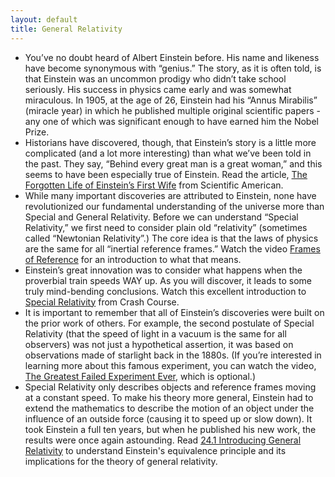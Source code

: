 ```yaml
---
layout: default
title: General Relativity
---
```


- You’ve no doubt heard of Albert Einstein before. His name and likeness have become synonymous with “genius.” The story, as it is often told, is that Einstein was an uncommon prodigy who didn’t take school seriously. His success in physics came early and was somewhat miraculous. In 1905, at the age of 26, Einstein had his “Annus Mirabilis” (miracle year) in which he published multiple original scientific papers - any one of which was significant enough to have earned him the Nobel Prize.
- Historians have discovered, though, that Einstein’s story is a little more complicated (and a lot more interesting) than what we’ve been told in the past. They say, “Behind every great man is a great woman,” and this seems to have been especially true of Einstein. Read the article, [The Forgotten Life of Einstein’s First Wife](https://docs.google.com/document/d/1Nso-wk3KXjNuubLdxDT6gm_5JnJOqh7frigFsi3Rz1w/edit?usp=sharing) from Scientific American.
- While many important discoveries are attributed to Einstein, none have revolutionized our fundamental understanding of the universe more than Special and General Relativity. Before we can understand “Special Relativity,” we first need to consider plain old “relativity” (sometimes called “Newtonian Relativity”.) The core idea is that the laws of physics are the same for all “inertial reference frames.” Watch the video [Frames of Reference](https://youtu.be/x_6ul0lqzjI) for an introduction to what that means.
- Einstein’s great innovation was to consider what happens when the proverbial train speeds WAY up. As you will discover, it leads to some truly mind-bending conclusions. Watch this excellent introduction to [Special Relativity](https://youtu.be/AInCqm5nCzw) from Crash Course.
- It is important to remember that all of Einstein’s discoveries were built on the prior work of others. For example, the second postulate of Special Relativity (that the speed of light in a vacuum is the same for all observers) was not just a hypothetical assertion, it was based on observations made of starlight back in the 1880s. (If you’re interested in learning more about this famous experiment, you can watch the video, [The Greatest Failed Experiment Ever](https://youtu.be/RGp3FZSi900), which is optional.)
- Special Relativity only describes objects and reference frames moving at a constant speed. To make his theory more general, Einstein had to extend the mathematics to describe the motion of an object under the influence of an outside force (causing it to speed up or slow down). It took Einstein a full ten years, but when he published his new work, the results were once again astounding. Read [24.1 Introducing General Relativity](https://openstax.org/books/astronomy-2e/pages/24-1-introducing-general-relativity) to understand Einstein's equivalence principle and its implications for the theory of general relativity.
